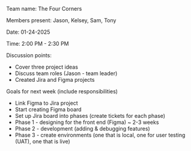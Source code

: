 Team name: The Four Corners

Members present: Jason, Kelsey, Sam, Tony

Date: 01-24-2025

Time: 2:00 PM - 2:30 PM

Discussion points:

*   Cover three project ideas
*   Discuss team roles (Jason - team leader)
*   Created Jira and Figma projects

Goals for next week (include responsibilities)

* Link Figma to Jira project
* Start creating Figma board
* Set up Jira board into phases (create tickets for each phase)
* Phase 1 - designing for the front end (Figma) ~ 2-3 weeks
* Phase 2 - development (adding & debugging features)
* Phase 3 - create environments (one that is local, one for user testing (UAT), one that is live)


